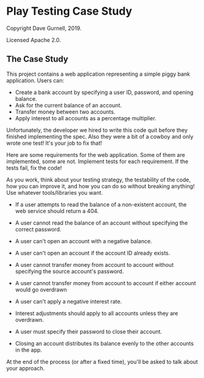 # Play Testing Case Study

Copyright Dave Gurnell, 2019.

Licensed Apache 2.0.

## The Case Study

This project contains a web application representing
a simple piggy bank application. Users can:

- Create a bank account by specifying a user ID, password, and opening balance.
- Ask for the current balance of an account.
- Transfer money between two accounts.
- Apply interest to all accounts as a percentage multiplier.

Unfortunately, the developer we hired to write this code
quit before they finished implementing the spec.
Also they were a bit of a cowboy and only wrote one test!
It's your job to fix that!

Here are some requirements for the web application.
Some of them are implemented, some are not.
Implement tests for each requirement.
If the tests fail, fix the code!

As you work, think about your testing strategy,
the testability of the code, how you can improve it,
and how you can do so without breaking anything!
Use whatever tools/libraries you want.

- If a user attempts to read the balance of a non-existent account,
  the web service should return a 404.

- A user cannot read the balance of an account
  without specifying the correct password.

- A user can't open an account with a negative balance.

- A user can't open an account if the account ID already exists.

- A user cannot transfer money from account to account
  without specifying the source account's password.

- A user cannot transfer money from account to account
  if either account would go overdrawn

- A user can't apply a negative interest rate.

- Interest adjustments should apply to all accounts
  unless they are overdrawn.

- A user must specify their password to close their account.

- Closing an account distributes its balance evenly
  to the other accounts in the app.

At the end of the process (or after a fixed time),
you'll be asked to talk about your approach.

